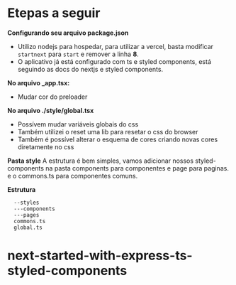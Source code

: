 # Etepas a seguir

**Configurando seu arquivo package.json**
- Utilizo nodejs para hospedar, para utilizar a vercel, basta modificar `startnext` para `start` e remover a linha **8**. 
- O aplicativo já está configurado com ts e styled components, está seguindo as docs do nextjs e styled components.


**No arquivo _app.tsx:**
- Mudar cor do preloader

**No arquivo ./style/global.tsx**
- Possívem mudar variáveis globais do css
- Também utilizei o reset uma lib para resetar o css do browser
- Também é possível alterar o esquema de cores criando novas cores diretamente no css


**Pasta style**
A estrutura é bem simples, vamos adicionar nossos styled-components na pasta components para componentes e page para paginas.
e o commons.ts para componentes comuns.

**Estrutura**
```
  --styles
  ---components
  ---pages
  commons.ts
  global.ts
```
# next-started-with-express-ts-styled-components
